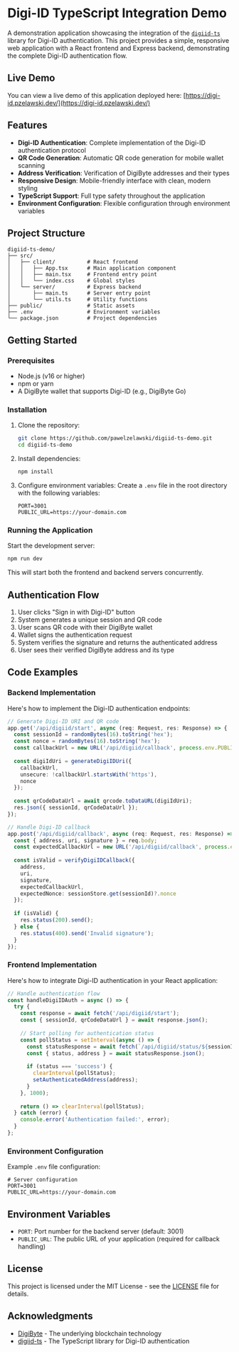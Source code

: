 # Digi-ID TypeScript Integration Demo

A demonstration application showcasing the integration of the [`digiid-ts`](https://github.com/pawelzelawski/digiid-ts) library for Digi-ID authentication. This project provides a simple, responsive web application with a React frontend and Express backend, demonstrating the complete Digi-ID authentication flow.

## Live Demo

You can view a live demo of this application deployed here: [https://digi-id.pzelawski.dev/](https://digi-id.pzelawski.dev/)

## Features

- **Digi-ID Authentication**: Complete implementation of the Digi-ID authentication protocol
- **QR Code Generation**: Automatic QR code generation for mobile wallet scanning
- **Address Verification**: Verification of DigiByte addresses and their types
- **Responsive Design**: Mobile-friendly interface with clean, modern styling
- **TypeScript Support**: Full type safety throughout the application
- **Environment Configuration**: Flexible configuration through environment variables

## Project Structure

```
digiid-ts-demo/
├── src/
│   ├── client/          # React frontend
│   │   ├── App.tsx      # Main application component
│   │   ├── main.tsx     # Frontend entry point
│   │   └── index.css    # Global styles
│   └── server/          # Express backend
│       ├── main.ts      # Server entry point
│       └── utils.ts     # Utility functions
├── public/              # Static assets
├── .env                 # Environment variables
└── package.json         # Project dependencies
```

## Getting Started

### Prerequisites

- Node.js (v16 or higher)
- npm or yarn
- A DigiByte wallet that supports Digi-ID (e.g., DigiByte Go)

### Installation

1. Clone the repository:
   ```bash
   git clone https://github.com/pawelzelawski/digiid-ts-demo.git
   cd digiid-ts-demo
   ```

2. Install dependencies:
   ```bash
   npm install
   ```

3. Configure environment variables:
   Create a `.env` file in the root directory with the following variables:
   ```
   PORT=3001
   PUBLIC_URL=https://your-domain.com
   ```

### Running the Application

Start the development server:
```bash
npm run dev
```

This will start both the frontend and backend servers concurrently.

## Authentication Flow

1. User clicks "Sign in with Digi-ID" button
2. System generates a unique session and QR code
3. User scans QR code with their DigiByte wallet
4. Wallet signs the authentication request
5. System verifies the signature and returns the authenticated address
6. User sees their verified DigiByte address and its type

## Code Examples

### Backend Implementation

Here's how to implement the Digi-ID authentication endpoints:

```typescript
// Generate Digi-ID URI and QR code
app.get('/api/digiid/start', async (req: Request, res: Response) => {
  const sessionId = randomBytes(16).toString('hex');
  const nonce = randomBytes(16).toString('hex');
  const callbackUrl = new URL('/api/digiid/callback', process.env.PUBLIC_URL).toString();
  
  const digiIdUri = generateDigiIDUri({ 
    callbackUrl, 
    unsecure: !callbackUrl.startsWith('https'),
    nonce 
  });
  
  const qrCodeDataUrl = await qrcode.toDataURL(digiIdUri);
  res.json({ sessionId, qrCodeDataUrl });
});

// Handle Digi-ID callback
app.post('/api/digiid/callback', async (req: Request, res: Response) => {
  const { address, uri, signature } = req.body;
  const expectedCallbackUrl = new URL('/api/digiid/callback', process.env.PUBLIC_URL).toString();
  
  const isValid = verifyDigiIDCallback({
    address,
    uri,
    signature,
    expectedCallbackUrl,
    expectedNonce: sessionStore.get(sessionId)?.nonce
  });
  
  if (isValid) {
    res.status(200).send();
  } else {
    res.status(400).send('Invalid signature');
  }
});
```

### Frontend Implementation

Here's how to integrate Digi-ID authentication in your React application:

```typescript
// Handle authentication flow
const handleDigiIDAuth = async () => {
  try {
    const response = await fetch('/api/digiid/start');
    const { sessionId, qrCodeDataUrl } = await response.json();
    
    // Start polling for authentication status
    const pollStatus = setInterval(async () => {
      const statusResponse = await fetch(`/api/digiid/status/${sessionId}`);
      const { status, address } = await statusResponse.json();
      
      if (status === 'success') {
        clearInterval(pollStatus);
        setAuthenticatedAddress(address);
      }
    }, 1000);
    
    return () => clearInterval(pollStatus);
  } catch (error) {
    console.error('Authentication failed:', error);
  }
};
```

### Environment Configuration

Example `.env` file configuration:

```env
# Server configuration
PORT=3001
PUBLIC_URL=https://your-domain.com
```

## Environment Variables

- `PORT`: Port number for the backend server (default: 3001)
- `PUBLIC_URL`: The public URL of your application (required for callback handling)

## License

This project is licensed under the MIT License - see the [LICENSE](LICENSE) file for details.

## Acknowledgments

- [DigiByte](https://www.digibyte.org/) - The underlying blockchain technology
- [digiid-ts](https://github.com/pawelzelawski/digiid-ts) - The TypeScript library for Digi-ID authentication